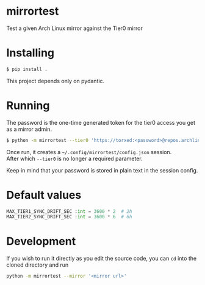 # mirrortest
Test a given Arch Linux mirror against the Tier0 mirror

# Installing

```bash
$ pip install .
```

This project depends only on pydantic.

# Running
The password is the one-time generated token for the tier0 access you get as a mirror admin. 
```bash
$ python -m mirrortest --tier0 'https://torxed:<password>@repos.archlinux.org/$repo/os/$arch' --mirror 'https://ftp.acc.umu.se/mirror/archlinux/'
````

Once run, it creates a `~/.config/mirrortest/config.json` session.<br>
After which `--tier0` is no longer a required parameter.

Keep in mind that your password is stored in plain text in the session config.

# Default values

```python
MAX_TIER1_SYNC_DRIFT_SEC :int = 3600 * 2  # 2h
MAX_TIER2_SYNC_DRIFT_SEC :int = 3600 * 6  # 6h
```

# Development

If you wish to run it directly as you edit the source code, you can `cd` into the cloned directory and run 
```bash 
python -m mirrortest --mirror '<mirror url>'
```